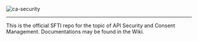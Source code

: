 ![ca-security](https://github.com/swissfintechinnovations/ca-security/assets/116151702/72c5a7f2-9d92-40ab-aca7-b39049836153)

***
This is the official SFTI repo for the topic of API Security and Consent Management. Documentations may be found in the Wiki.
